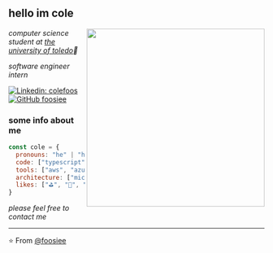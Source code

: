 <h2> hello im cole</h2>
<img align='right' src="https://media1.tenor.com/images/7b15d558751bbc94a1b2199af4e6e073/tenor.gif?itemid=10400818" width="350">
<p><em>computer science student at <a href="https://www.utoledo.edu/">the university of toledo</a>🚀</em></p>
<p><em>software engineer intern</em></p>

[![Linkedin: colefoos](https://img.shields.io/badge/-colefoos-blue?style=flat-square&logo=Linkedin&logoColor=white&link=https://www.linkedin.com/in/colefoos/)](https://www.linkedin.com/in/colefoos/)
[![GitHub foosiee](https://img.shields.io/github/followers/foosiee?label=follow&style=social)](https://github.com/foosiee)


### some info about me

```javascript
const cole = {
  pronouns: "he" | "him",
  code: ["typescript", "python", "java", "c#", "react", "angular"],
  tools: ["aws", "azure", "google cloud platform", "salesforce"],
  architecture: ["microservices", "event-driven", "rest"],
  likes: ["⛳️", "🎾", "⚾️", "🏀", "🏈", "🎸", "🎮", "the office"]
}
```
<em>please feel free to contact me</em>

---

⭐️ From [@foosiee](https://github.com/foosiee)
